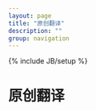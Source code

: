 ```yaml
---
layout: page
title: "原创翻译"
description: ""
group: navigation
---
```

{% include JB/setup %}

# 原创翻译
